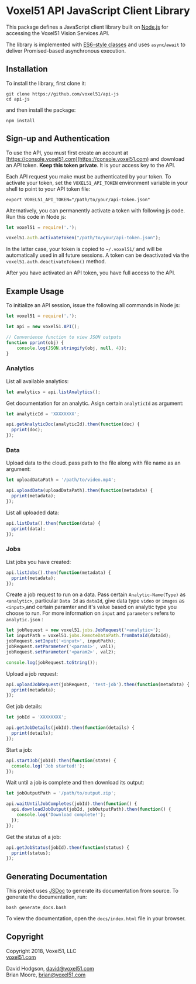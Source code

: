 # Voxel51 API JavaScript Client Library

This package defines a JavaScript client library built on
[Node.js](https://nodejs.org/en) for accessing the Voxel51 Vision Services API.

The library is implemented with
[ES6-style classes](http://es6-features.org/#ClassDefinition) and uses
`async`/`await` to deliver Promised-based asynchronous execution.


## Installation

To install the library, first clone it:

```shell
git clone https://github.com/voxel51/api-js
cd api-js
```

and then install the package:

```shell
npm install
```


## Sign-up and Authentication

To use the API, you must first create an account at
[https://console.voxel51.com](https://console.voxel51.com) and download an API
token. **Keep this token private**. It is your access key to the API.

Each API request you make must be authenticated by your token. To activate your
token, set the `VOXEL51_API_TOKEN` environment variable in your shell to point
to your API token file:

```shell
export VOXEL51_API_TOKEN="/path/to/your/api-token.json"
```

Alternatively, you can permanently activate a token with following js code. Run this code in Node js:

```js
let voxel51 = require('.');

voxel51.auth.activateToken("/path/to/your/api-token.json");
```

In the latter case, your token is copied to `~/.voxel51/` and will be
automatically used in all future sessions. A token can be deactivated via the
`voxel51.auth.deactivateToken()` method.

After you have activated an API token, you have full access to the API.


## Example Usage

To initialize an API session, issue the following all  commands in Node js:

```js
let voxel51 = require('.');

let api = new voxel51.API();

// Convenience function to view JSON outputs
function pprint(obj) {
    console.log(JSON.stringify(obj, null, 4));
}
```

### Analytics

List all available analytics:

```js
let analytics = api.listAnalytics();
```

Get documentation for an analytic. Asign certain `analyticId` as argument:

```js
let analyticId = 'XXXXXXXX';

api.getAnalyticDoc(analyticId).then(function(doc) {
  pprint(doc);
});
```

### Data

Upload data to the cloud. pass path to the file along with file name as an argument:

```js
let uploadDataPath = '/path/to/video.mp4';

api.uploadData(uploadDataPath).then(function(metadata) {
  pprint(metadata);
});
```

List all uploaded data:

```js
api.listData().then(function(data) {
  pprint(data);
});
```

### Jobs

List jobs you have created:

```js
api.listJobs().then(function(metadata) {
  pprint(metadata);
});
```

Create a job request to run on a data. Pass certain `Analytic-Name(Type)` as `<analytic>`, particular `Data Id` as `dataId`, give data type `video` or `images` as `<input>`,and certain paramter and it's value based on analytic type you choose to run. For more information on `input` and `parameters` refers to `analytic.json`   :

```js
let jobRequest = new voxel51.jobs.JobRequest('<analytic>');
let inputPath = voxel51.jobs.RemoteDataPath.fromDataId(dataId);
jobRequest.setInput('<input>', inputPath);
jobRequest.setParameter('<param1>', val1);
jobRequest.setParameter('<param2>', val2);

console.log(jobRequest.toString());
```

Upload a job request:

```js
api.uploadJobRequest(jobRequest, 'test-job').then(function(metadata) {
  pprint(metadata);
});
```

Get job details:

```js
let jobId = 'XXXXXXXX';

api.getJobDetails(jobId).then(function(details) {
  pprint(details);
});
```

Start a job:

```js
api.startJob(jobId).then(function(state) {
  console.log('Job started!');
});
```

Wait until a job is complete and then download its output:

```js
let jobOutputPath = '/path/to/output.zip';

api.waitUntilJobCompletes(jobId).then(function() {
  api.downloadJobOutput(jobId, jobOutputPath).then(function() {
    console.log('Download complete!');
  });
});
```

Get the status of a job:

```js
api.getJobStatus(jobId).then(function(status) {
  pprint(status);
});
```


## Generating Documentation

This project uses [JSDoc](https://github.com/jsdoc3/jsdoc) to generate its
documentation from source. To generate the documentation, run:

```shell
bash generate_docs.bash
```

To view the documentation, open the `docs/index.html` file in your browser.


## Copyright

Copyright 2018, Voxel51, LLC<br>
[voxel51.com](https://voxel51.com)

David Hodgson, david@voxel51.com<br>
Brian Moore, brian@voxel51.com
